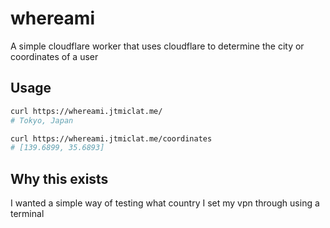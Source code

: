# whereami

A simple cloudflare worker that uses cloudflare to determine the city or coordinates of a user

## Usage

```bash
curl https://whereami.jtmiclat.me/
# Tokyo, Japan
```

```bash
curl https://whereami.jtmiclat.me/coordinates
# [139.6899, 35.6893]
```

## Why this exists

I wanted a simple way of testing what country I set my vpn through using a terminal
